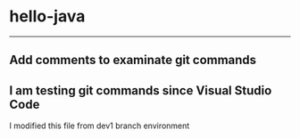 # hello-java
-----------------------------------------------------
Add comments to examinate git commands
-----------------------------------------------------
I am testing git commands since Visual Studio Code
-----------------------------------------------------
I modified this file from dev1 branch environment